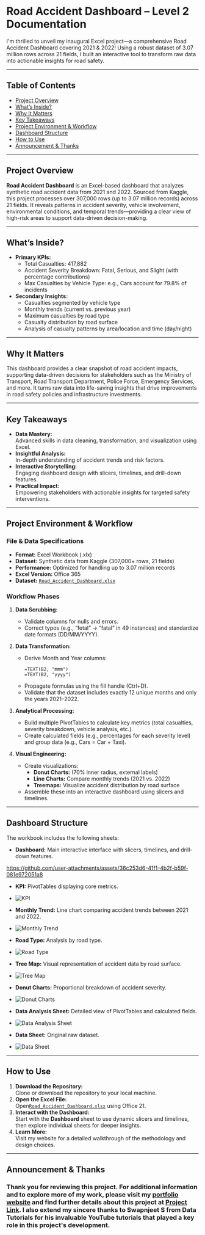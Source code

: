 # Road Accident Dashboard – Level 2 Documentation

I'm thrilled to unveil my inaugural Excel project—a comprehensive Road Accident Dashboard covering 2021 & 2022! Using a robust dataset of 3.07 million rows across 21 fields, I built an interactive tool to transform raw data into actionable insights for road safety.

---

## Table of Contents

- [Project Overview](#project-overview)
- [What’s Inside?](#whats-inside)
- [Why It Matters](#why-it-matters)
- [Key Takeaways](#key-takeaways)
- [Project Environment & Workflow](#project-environment--workflow)
- [Dashboard Structure](#dashboard-structure)
- [How to Use](#how-to-use)
- [Announcement & Thanks](#Announcement--&--Thanks)

---


## Project Overview

**Road Accident Dashboard** is an Excel-based dashboard that analyzes synthetic road accident data from 2021 and 2022. Sourced from Kaggle, this project processes over 307,000 rows (up to 3.07 million records) across 21 fields. It reveals patterns in accident severity, vehicle involvement, environmental conditions, and temporal trends—providing a clear view of high-risk areas to support data-driven decision-making.

---

## What’s Inside?

- **Primary KPIs:**
  - Total Casualties: 417,882
  - Accident Severity Breakdown: Fatal, Serious, and Slight (with percentage contributions)
  - Max Casualties by Vehicle Type: e.g., Cars account for 79.8% of incidents
- **Secondary Insights:**
  - Casualties segmented by vehicle type
  - Monthly trends (current vs. previous year)
  - Maximum casualties by road type
  - Casualty distribution by road surface
  - Analysis of casualty patterns by area/location and time (day/night)

---

## Why It Matters

This dashboard provides a clear snapshot of road accident impacts, supporting data-driven decisions for stakeholders such as the Ministry of Transport, Road Transport Department, Police Force, Emergency Services, and more. It turns raw data into life-saving insights that drive improvements in road safety policies and infrastructure investments.

---

## Key Takeaways

- **Data Mastery:**  
  Advanced skills in data cleaning, transformation, and visualization using Excel.
- **Insightful Analysis:**  
  In-depth understanding of accident trends and risk factors.
- **Interactive Storytelling:**  
  Engaging dashboard design with slicers, timelines, and drill-down features.
- **Practical Impact:**  
  Empowering stakeholders with actionable insights for targeted safety interventions.

---

## Project Environment & Workflow

### File & Data Specifications
- **Format:** Excel Workbook (.xlx)
- **Dataset:** Synthetic data from Kaggle (307,000+ rows, 21 fields)
- **Performance:** Optimized for handling up to 3.07 million records
- **Excel Version:** Office 365
- **Dataset:** <a href="https://github.com/Younes-Sehanine/Road_Accident_Dashboard/blob/main/Road_Accident_Dashboard.xlsx" >`Road_Accident_Dashboard.xlsx`</a>

### Workflow Phases

1. **Data Scrubbing:**  
   - Validate columns for nulls and errors.
   - Correct typos (e.g., “fetal” → “fatal” in 49 instances) and standardize date formats (DD/MM/YYYY).

2. **Data Transformation:**  
   - Derive Month and Year columns:
     ```excel
     =TEXT(B2, "mmm")
     =TEXT(B2, "yyyy")
     ```
   - Propagate formulas using the fill handle (Ctrl+D).
   - Validate that the dataset includes exactly 12 unique months and only the years 2021–2022.

3. **Analytical Processing:**  
   - Build multiple PivotTables to calculate key metrics (total casualties, severity breakdown, vehicle analysis, etc.).
   - Create calculated fields (e.g., percentages for each severity level) and group data (e.g., Cars = Car + Taxi).

4. **Visual Engineering:**  
   - Create visualizations:
     - **Donut Charts:** (70% inner radius, external labels)
     - **Line Charts:** Compare monthly trends (2021 vs. 2022)
     - **Treemaps:** Visualize accident distribution by road surface
   - Assemble these into an interactive dashboard using slicers and timelines.

---

## Dashboard Structure

The workbook includes the following sheets:

- **Dashboard:** Main interactive interface with slicers, timelines, and drill-down features.


https://github.com/user-attachments/assets/36c253d6-41f1-4b2f-b59f-081e972051a8


- **KPI:** PivotTables displaying core metrics.
- ![KPI](https://github.com/user-attachments/assets/e4cf04fc-b9dc-4f8e-b679-6bf8c4e2184c)

- **Monthly Trend:** Line chart comparing accident trends between 2021 and 2022.
- ![Monthly Trend](https://github.com/user-attachments/assets/f691355f-7312-4d78-b8c3-65073abdd3ca)

- **Road Type:** Analysis by road type.
- ![Road Type](https://github.com/user-attachments/assets/7951c8f8-e9be-4be8-a05f-646f245bd8ac)

- **Tree Map:** Visual representation of accident data by road surface.
- ![Tree Map](https://github.com/user-attachments/assets/34d17442-47cc-4a35-a517-1ec8a0a29e31)

- **Donut Charts:** Proportional breakdown of accident severity.
- ![Donut Charts](https://github.com/user-attachments/assets/506b0a10-db43-44a3-85c4-756a745e1826)

- **Data Analysis Sheet:** Detailed view of PivotTables and calculated fields.
- ![Data Analysis Sheet](https://github.com/user-attachments/assets/ee25aba6-8042-43c1-81f5-1344d5df4a43)

- **Data Sheet:** Original raw dataset.
- ![Data Sheet](https://github.com/user-attachments/assets/b4947b52-df98-4df5-9c0b-20c7fdb9efdd)


---

## How to Use

1. **Download the Repository:**  
   Clone or download the repository to your local machine.
2. **Open the Excel File:**  
   Open<a href="https://github.com/Younes-Sehanine/Road_Accident_Dashboard/blob/main/Road_Accident_Dashboard.xlsx" >`Road_Accident_Dashboard.xlsx`</a> using Office 21.
3. **Interact with the Dashboard:**  
   Start with the **Dashboard** sheet to use dynamic slicers and timelines, then explore individual sheets for deeper insights.
4. **Learn More:**  
   Visit my website for a detailed walkthrough of the methodology and design choices.

---

## Announcement & Thanks

### Thank you for reviewing this project. For additional information and to explore more of my work, please visit my [portfolio website](https://yourportfolio.example.com) and find further details about this project at [Project Link](https://yourprojectlink.example.com). I also extend my sincere thanks to Swapnjeet S from Data Tutorials for his invaluable YouTube tutorials that played a key role in this project's development.
